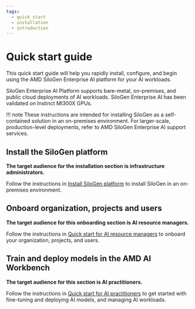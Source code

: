 ```yaml
---
tags:
  - quick start
  - installation
  - introduction
---
```


# Quick start guide

This quick start guide will help you rapidly install, configure, and begin using the AMD SiloGen Enterprise AI platform for your AI workloads.

SiloGen Enterprise AI Platform supports bare-metal, on-premises, and public cloud deployments of AI workloads. SiloGen Enterprise AI has been validated on Instinct MI300X GPUs.

!!! note
    These instructions are intended for installing SiloGen as a self-contained solution in an on-premises environment. For larger-scale, production-level deployments, refer to AMD SiloGen Enterprise AI support services.

## Install the SiloGen platform

**The target audience for the installation section is infrastructure administrators.**

Follow the instructions in [Install SiloGen platform](./platform-infrastructure/on-premises-installation.md) to install SiloGen in an on-premises environment.

## Onboard organization, projects and users

**The target audience for this onboarding section is AI resource managers.**

Follow the instructions in [Quick start for AI resource managers](./quick-start-guides/resource-manager-quick-start.md) to onboard your organization, projects, and users.

## Train and deploy models in the AMD AI Workbench

**The target audience for this section is AI practitioners.**

Follow the instructions in [Quick start for AI practitioners](./quick-start-guides/workbench-quick-start.md) to get started with fine-tuning and deploying AI models, and managing AI workloads.

